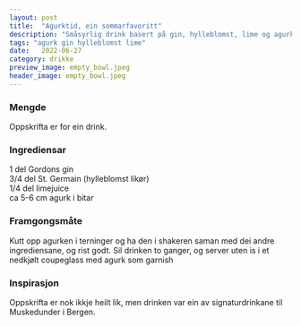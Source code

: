 ```yaml
---
layout: post
title:  "Agurktid, ein sommarfavoritt"
description: "Småsyrlig drink basert på gin, hylleblomst, lime og agurk."
tags: "agurk gin hylleblomst lime"
date:   2022-06-27
category: drikke
preview_image: empty_bowl.jpeg
header_image: empty_bowl.jpeg
---
```


### Mengde

Oppskrifta er for ein drink.

### Ingrediensar

1 del Gordons gin<br>
3/4 del St. Germain (hylleblomst likør)<br>
1/4 del limejuice<br>
ca 5-6 cm agurk i bitar<br>

### Framgongsmåte

Kutt opp agurken i terninger og ha den i shakeren saman med dei andre ingrediensane, og rist godt. Sil drinken to ganger, og server uten is i et nedkjølt coupeglass med agurk som garnish

### Inspirasjon

Oppskrifta er nok ikkje heilt lik, men drinken var ein av signaturdrinkane til Muskedunder i Bergen.

<!-- ### Forbetringspotensiale -->